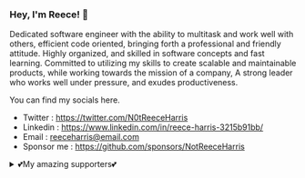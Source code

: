 ### Hey, I'm Reece! 👋

Dedicated software engineer with the ability to multitask and work well with others, efficient code oriented, bringing forth a professional and friendly attitude. Highly organized, and skilled in software concepts and fast learning. Committed to utilizing my skills to create scalable and maintainable products, while working towards the mission of a company, A strong leader who works well under pressure, and exudes productiveness.

You can find my socials here.
- Twitter : https://twitter.com/N0tReeceHarris
- Linkedin : https://www.linkedin.com/in/reece-harris-3215b91bb/
- Email : reeceharris@email.com
- Sponsor me : https://github.com/sponsors/NotReeceHarris

<details> 
	<summary>💕My amazing supporters💕</summary>
	<br>
	<ul>
    <li> <a href="https://github.com/ImKyleJK">/ImKyleJK</a> </li>
	</ul>
</details>
